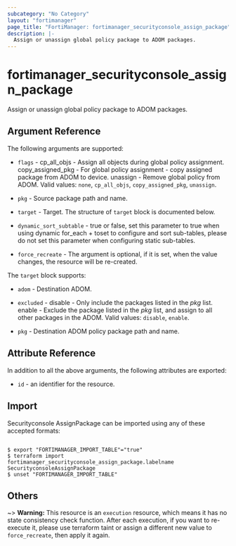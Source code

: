 ```yaml
---
subcategory: "No Category"
layout: "fortimanager"
page_title: "FortiManager: fortimanager_securityconsole_assign_package"
description: |-
  Assign or unassign global policy package to ADOM packages.
---
```


# fortimanager_securityconsole_assign_package
Assign or unassign global policy package to ADOM packages.

## Argument Reference


The following arguments are supported:


* `flags` - cp_all_objs - Assign all objects during global policy assignment. copy_assigned_pkg - For global policy assignment - copy assigned package from ADOM to device. unassign - Remove global policy from ADOM. Valid values: `none`, `cp_all_objs`, `copy_assigned_pkg`, `unassign`.

* `pkg` - Source package path and name.
* `target` - Target. The structure of `target` block is documented below.
* `dynamic_sort_subtable` - true or false, set this parameter to true when using dynamic for_each + toset to configure and sort sub-tables, please do not set this parameter when configuring static sub-tables.
* `force_recreate` - The argument is optional, if it is set, when the value changes, the resource will be re-created.

The `target` block supports:

* `adom` - Destination ADOM.
* `excluded` - disable - Only include the packages listed in the <i>pkg</i> list. enable - Exclude the package listed in the <i>pkg</i> list, and assign to all other packages in the ADOM. Valid values: `disable`, `enable`.

* `pkg` - Destination ADOM policy package path and name.


## Attribute Reference

In addition to all the above arguments, the following attributes are exported:
* `id` - an identifier for the resource.

## Import

Securityconsole AssignPackage can be imported using any of these accepted formats:
```

$ export "FORTIMANAGER_IMPORT_TABLE"="true"
$ terraform import fortimanager_securityconsole_assign_package.labelname SecurityconsoleAssignPackage
$ unset "FORTIMANAGER_IMPORT_TABLE"
```

## Others

~> **Warning:** This resource is an `execution` resource, which means it has no state consistency check function. After each execution, if you want to re-execute it, please use terraform taint or assign a different new value to `force_recreate`, then apply it again.

